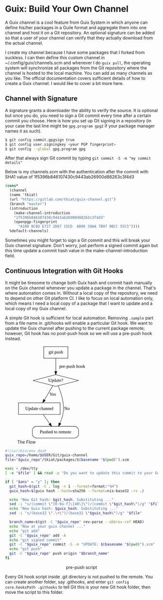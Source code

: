 # Guix: Build Your Own Channel

A Guix channel is a cool feature from Guix System in which anyone can define his/her packages in a Guile format and aggregate them into one channel and host it on a Git repository. An optional signature can be added so that a user of your channel can verify that they actually download from the actual channel.

I create my channel because I have some packages that I forked from suckless. I can then define this custom channel in ~/.config/guix/channels.scm and whenever I do `guix pull`, the operating system will synchronize all packages from the Git repository where the channel is hosted to the local machine. You can add as many channels as you like. The official documentation covers sufficient details of how to create a Guix channel. I would like to cover a bit more here.

## Channel with Signature

A signature grants a downloader the ability to verify the source. It is optional but once you do, you need to sign a Git commit every time after a certain commit you choose. Here is how you set up Git signing in a repository (in your case the last line might be `gpg.program gpg2` if your package manager names it as such).

```bash
$ git config commit.gpgsign true
$ git config user.signingkey <your PGP fingerprint>
$ git config --global gpg.program gpg
```

After that always sign Git commit by typing `git commit -S -m "my commit details"`

Below is my channels.scm with the authentication after the commit with SHA1 value of 1f5396b846107430c9443ab26900d88263c3f4d3

```scheme
(cons*
  (channel
  (name 'tkiat)
  (url "https://gitlab.com/tkiat/guix-channel.git")
  (branch "master")
  (introduction
    (make-channel-introduction
    "1f5396b846107430c9443ab26900d88263c3f4d3"
    (openpgp-fingerprint
      "A180 8C8D E727 2D87 15CD  AB96 39AA 7B97 9BCC 55C5"))))
  %default-channels)
```

Sometimes you might forget to sign a Git commit and this will break your Guix channel signature. Don't worry, just perform a signed commit again but this time update a commit hash value in the make-channel-introduction field.

## Continuous Integration with Git Hooks

It might be tiresome to change both Guix hash and commit hash manually on the Guix channel whenever you update a package in the channel. That's where automation comes in. Without a local copy of the repository, we need to depend on other Git platform CI. I like to focus on local automation only, which means I need a local copy of a package that I want to update and a local copy of my Guix channel.

A simple Git hook is sufficient for local automation. Removing `.sample` part from a file name in .git/hooks will enable a particular Git hook. We want to update the Guix channel after pushing to the current package remote; however, Git hook has no post-push hook so we will use a pre-push hook instead.

<figure>
  <svg style="width: max(50%, 240px);" viewBox="0 0 225.5 291"><g class="graph graphviz" transform="translate(4 287)"><g class="node graphviz__text"><path fill="none" stroke="#000" d="M153-283H78v36h75v-36z"/><text x="115.5" y="-261.3" font-family="Times,serif" font-size="14" text-anchor="middle">git push</text></g><g class="node graphviz__text"><path fill="none" stroke="#000" d="M115.5-196l-70.55 18 70.55 18 70.55-18-70.55-18z"/><text x="115.5" y="-174.3" font-family="Times,serif" font-size="14" text-anchor="middle">Update?</text></g><g class="edge graphviz__arrow"><path fill="none" stroke="#000" d="M115.5-246.8v40.56"/><path stroke="#000" d="M119-206.18l-3.5 10-3.5-10h7z"/><text x="166.5" y="-217.8" font-family="Times,serif" font-size="14" text-anchor="middle">pre-push hook</text></g><g class="node graphviz__text"><path fill="none" stroke="#000" d="M129-109H0v36h129v-36z"/><text x="64.5" y="-87.3" font-family="Times,serif" font-size="14" text-anchor="middle">Update channel</text></g><g class="edge graphviz__arrow"><path fill="none" stroke="#000" d="M106.62-162.19c-7.26 12.09-17.7 29.49-26.37 43.94"/><path stroke="#000" d="M83.01-116.05l-8.15 6.78 2.15-10.38 6 3.6z"/><text x="106" y="-130.8" font-family="Times,serif" font-size="14" text-anchor="middle">Yes</text></g><g class="node graphviz__text"><path fill="none" stroke="#000" d="M174-36H55c-6 0-12 6-12 12v12c0 6 6 12 12 12h119c6 0 12-6 12-12v-12c0-6-6-12-12-12"/><text x="114.5" y="-14.3" font-family="Times,serif" font-size="14" text-anchor="middle">Pushed to remote</text></g><g class="edge graphviz__arrow"><path fill="none" stroke="#000" d="M122.8-161.51c8.65 20.31 21.12 57.05 14.7 88.51-1.9 9.29-5.45 18.95-9.21 27.49"/><path stroke="#000" d="M131.45-43.99l-7.41 7.57 1.07-10.54 6.34 2.97z"/><text x="150" y="-87.3" font-family="Times,serif" font-size="14" text-anchor="middle">No</text></g><g class="edge graphviz__arrow"><path fill="none" stroke="#000" d="M76.6-72.81c6.02 8.54 13.41 19.04 20.07 28.49"/><path stroke="#000" d="M99.61-46.22l2.9 10.19-8.62-6.16 5.72-4.03z"/></g></g></svg>
  <figcaption>The Flow</figcaption>
</figure>

```bash
#!/usr/bin/env dash
guix_repo=/home/$USER/Git/guix-channel
file="$guix_repo"/tkiat/packages/$(basename "$(pwd)").scm

exec < /dev/tty
[ -e "$file" ] && read -p "Do you want to update this commit to your Guix channel (auto-commit and push it)? (y or anything else): " -r ans

if [ "$ans" = "y" ]; then
  git_hash=$(git -C . log -n 1 --format=format:"%H")
  guix_hash=$(guix hash --hash=sha256 --format=nix-base32 -rx .)

  echo "New Git hash: $git_hash. Substituting ..."
  sed -i "s/(commit \"[0-9a-f]\{40\}\")/(commit \"$git_hash\")/g" "$file"
  echo "New Guix hash: $guix_hash. Substituting ..."
  sed -i "s/(base32 \".\+\")/(base32 \"$guix_hash\")/g" "$file"

  branch_name=$(git -C "$guix_repo" rev-parse --abbrev-ref HEAD)
  echo "Now at your guix channel ..."
  echo "git add"
  git -C "$guix_repo" add -A
  echo "git signed commit"
  git -C "$guix_repo" commit -S -m "UPDATE: $(basename "$(pwd)").scm"
  echo "git push"
  git -C "$guix_repo" push origin "$branch_name"
fi
```

<center>pre-push script</center>

Every Git hook script inside .git directory is not pushed to the remote. You can create another folder, say .githooks, and enter `git config core.hooksPath .githooks` to tell Git this is your new Git hook folder, then move the script to this folder.
